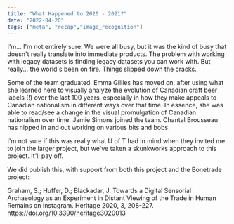 ```yaml
---
title: "What Happened to 2020 - 2021?"
date: "2022-04-20"
tags: ["meta", "recap","image_recognition"]
---
```


I'm... I'm not entirely sure. We were all busy, but it was the kind of busy that doesn't really translate into immediate products. The problem with working with legacy datasets is finding legacy datasets you can work with. But really... the world's been on fire. Things slipped down the cracks.

Some of the team graduated. Emma Gillies has moved on, after using what she learned here to visually analyze the evolution of Canadian craft beer labels (!) over the last 100 years, especially in how they make appeals to Canadian nationalism in different ways over that time. In essence, she was able to read/see a change in the visual promulgation of Canadian nationalism over time. Jamie Simons joined the team. Chantal Brousseau has nipped in and out working on various bits and bobs.

I'm not sure if this was really what U of T had in mind when they invited me to join the larger project, but we've taken a skunkworks approach to this project. It'll pay off.

We did publish this, with support from both this project and the Bonetrade project:

Graham, S.; Huffer, D.; Blackadar, J. Towards a Digital Sensorial Archaeology as an Experiment in Distant Viewing of the Trade in Human Remains on Instagram. Heritage 2020, 3, 208-227. https://doi.org/10.3390/heritage3020013
